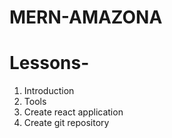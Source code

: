 # MERN-AMAZONA

# Lessons-

1. Introduction
2. Tools
3. Create react application
4. Create git repository
